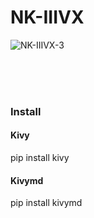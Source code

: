 # NK-IIIVX




![NK-IIIVX-3](https://user-images.githubusercontent.com/101123260/157068332-5e9a0085-ab15-4a73-9c05-e7a44aebd198.png)

<br/><br/><br/>
<h3> 
    Install
</h3>
<h4> 
    Kivy
</h4>

pip install kivy

<h4> 
    Kivymd
</h4>
pip install kivymd



